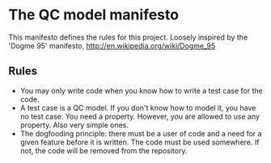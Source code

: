 # The QC model manifesto

This manifesto defines the rules for this project. Loosely inspired by the 'Dogme 95' manifesto, http://en.wikipedia.org/wiki/Dogme_95

## Rules

* You may only write code when you know how to write a test case for the code.
* A test case is a QC model. If you don't know how to model it, you have no test case. You need a property. However, you are allowed to use any property. Also very simple ones.
* The dogfooding principle: there must be a user of code and a need for a given feature before it is written. The code must be used somewhere. If not, the code will be removed from the repository.
